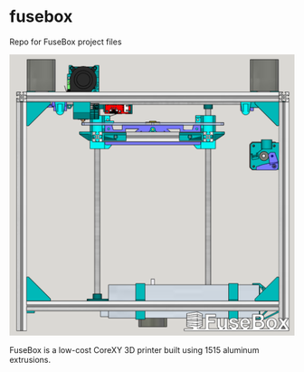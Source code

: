 # fusebox
Repo for FuseBox project files

![FuseBox Drawing](image/front.PNG)

FuseBox is a low-cost CoreXY 3D printer built using 1515 aluminum extrusions.
